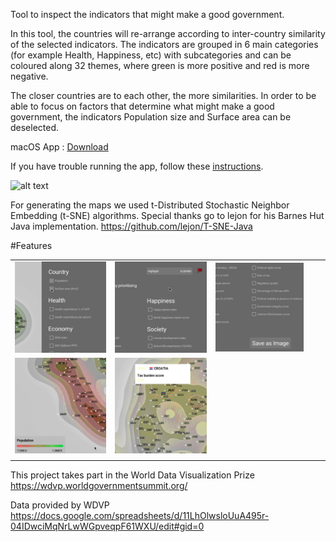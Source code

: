 Tool to inspect the indicators that might make a good government.

In this tool, the countries will re-arrange according to inter-country similarity of the selected indicators. The indicators are grouped in 6 main categories (for example Health, Happiness, etc) with subcategories and can be coloured along 32 themes, where green is more positive and red is more negative.

The closer countries are to each other, the more similarities. In order to be able to focus on factors that determine what might make a good government, the indicators Population size and Surface area can be deselected.
                     
macOS App :  [Download](https://github.com/BoydRotgans/goodgovernment/raw/master/dist/GoodGov.zip)

If you have trouble running the app, follow these [instructions](https://support.apple.com/kb/ph25088?locale=en_US).                     
                     
![alt text](animation.gif "preview")

For generating the maps we used t-Distributed Stochastic Neighbor Embedding (t-SNE) algorithms. Special thanks go to lejon for his Barnes Hut Java implementation. 
https://github.com/lejon/T-SNE-Java

#Features

|   |   |   |   |   |
|---|---|---|---|---|
|  ![alt text](1.gif "preview")  | ![alt text](2.gif "preview")  |  ![alt text](3.gif "preview")  |   |   |
| ![alt text](4.gif "preview")  | ![alt text](5.gif "preview")  |   |   |   |
|   |   |   |   |   |


This project takes part in the World Data Visualization Prize
https://wdvp.worldgovernmentsummit.org/

Data provided by WDVP https://docs.google.com/spreadsheets/d/11LhOlwsloUuA495r-04IDwciMqNrLwWGpveqpF61WXU/edit#gid=0


